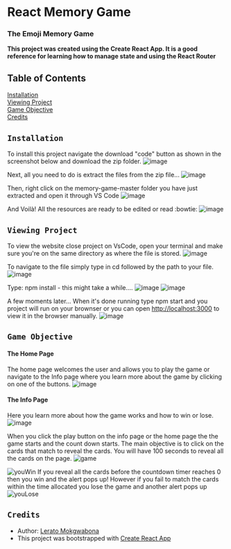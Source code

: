 # React Memory Game
### The Emoji Memory Game 

**This project was created using the Create React App. It is a good reference for learning how to manage state and using the React Router**

## Table of Contents  

[Installation](#installation)  
[Viewing Project](#view)  
[Game Objective](#game)  
[Credits](#credits)  

<a name="installation"/>  

## `Installation`

To install this project navigate the download "code" button as shown in the screenshot below and download the zip folder.
![image](https://user-images.githubusercontent.com/79574031/113320208-8a110e00-9312-11eb-81fa-3b903f1a4574.png)


Next, all you need to do is extract the files from the zip file...
![image](https://user-images.githubusercontent.com/79574031/113320731-220ef780-9313-11eb-9808-d3947feb47dd.png)



Then, right click on the memory-game-master folder you have just extracted and open it through VS Code
![image](https://user-images.githubusercontent.com/79574031/113320960-669a9300-9313-11eb-95c0-f79cc4692617.png)



And Voilà! All the resources are ready to be edited or read :bowtie:
![image](https://user-images.githubusercontent.com/79574031/113321184-a19cc680-9313-11eb-8b8c-f2bd3ed4e5c9.png)





<a name="view"/>

## `Viewing Project`


To view the website close project on VsCode, open your terminal and make sure you're on the same directory as where the file is stored.
![image](https://user-images.githubusercontent.com/79574031/113322070-867e8680-9314-11eb-9adc-77555f372c65.png)



To navigate to the file simply type in cd followed by the path to your file.
![image](https://user-images.githubusercontent.com/79574031/113322197-aca42680-9314-11eb-8848-6eeb87ca4cb2.png)




Type: npm install - this might take a while....
![image](https://user-images.githubusercontent.com/79574031/113322242-bd549c80-9314-11eb-9803-80a967f51658.png)
![image](https://user-images.githubusercontent.com/79574031/113322449-fc82ed80-9314-11eb-801b-3f4c3c0471ac.png)



A few moments later... When it's done running type npm start and you project will run 
on your brownser or you can open [http://localhost:3000](http://localhost:3000) to view it in the browser manually.
![image](https://user-images.githubusercontent.com/79574031/113322777-68655600-9315-11eb-9985-94353525e409.png)






<a name="game"/>

## `Game Objective`

#### The Home Page
The home page welcomes the user and allows you to play the game or navigate to the Info page where you learn more about the game by 
clicking on one of the buttons.
![image](https://user-images.githubusercontent.com/79574031/113322905-92b71380-9315-11eb-858f-9370e183ce91.png)

#### The Info Page
Here you learn more about how the game works and how to win or lose.
![image](https://user-images.githubusercontent.com/79574031/113323306-196bf080-9316-11eb-9ba5-1a2c92e0c79c.png)


When you click the play button on the info page or the home page the the
game starts and the count down starts. The main objective is to click on
the cards that match to reveal the cards. You will have 100 seconds to reveal
all the cards on the page.
![game](https://user-images.githubusercontent.com/79574031/113316194-5a600700-930e-11eb-85df-336f85a9cc98.png)

![youWin](https://user-images.githubusercontent.com/79574031/113317150-60a2b300-930f-11eb-9cf6-8142d3f3fcd5.JPG)
If you reveal all the cards before the countdown timer reaches 0 then
you win and the alert pops up! However if you fail to match the cards within the time allocated you lose the game
and another alert pops up
![youLose](https://user-images.githubusercontent.com/79574031/113317172-64ced080-930f-11eb-8aed-d991d891f576.JPG)

<a name="credits"/>

## `Credits`

 * Author: [Lerato Mokgwabona](https://github.com/Lerato029)
 * This project was bootstrapped with [Create React App](https://github.com/facebook/create-react-app)





